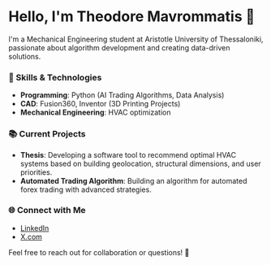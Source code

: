 # Hello, I'm Theodore Mavrommatis 👋

I'm a Mechanical Engineering student at Aristotle University of Thessaloniki, passionate about algorithm development and creating data-driven solutions.

### 🚀 Skills & Technologies
- **Programming**: Python (AI Trading Algorithms, Data Analysis)
- **CAD**: Fusion360, Inventor (3D Printing Projects)
- **Mechanical Engineering**: HVAC optimization

### 📚 Current Projects
- **Thesis**: Developing a software tool to recommend optimal HVAC systems based on building geolocation, structural dimensions, and user priorities.
- **Automated Trading Algorithm**: Building an algorithm for automated forex trading with advanced strategies.

### 🌐 Connect with Me
- [LinkedIn](https://www.linkedin.com)
- [X.com](https://www.x.com)

Feel free to reach out for collaboration or questions! 🚀
